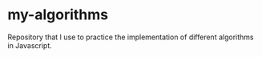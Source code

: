 # my-algorithms
Repository that I use to practice the implementation of different algorithms in Javascript.
